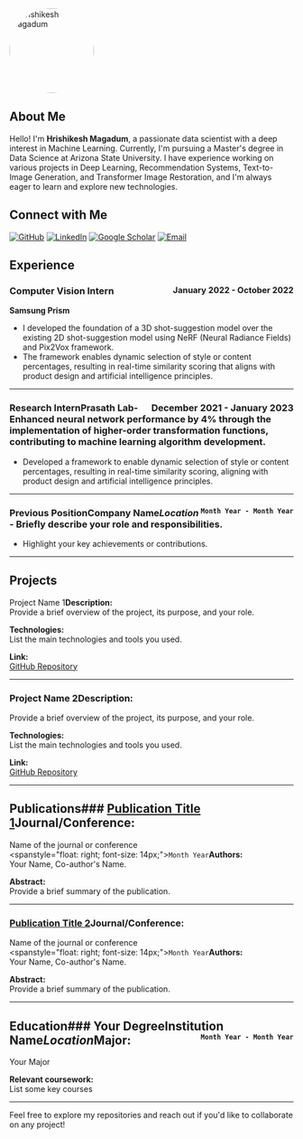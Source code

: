 
<!-- To make the image round, use HTML inside the Markdown file -->
<img src="https://github.com/user-attachments/assets/1ea7d318-934c-4b55-9cdc-1976cd8080a0" alt="Hrishikesh Magadum" style="border-radius: 50%; width: 150px; height: 150px;">

## About Me
Hello! I'm **Hrishikesh Magadum**, a passionate data scientist with a deep interest in Machine Learning. Currently, I'm pursuing a Master's degree in Data Science at Arizona State University. I have experience working on various projects in Deep Learning, Recommendation Systems, Text-to-Image Generation, and Transformer Image Restoration, and I'm always eager to learn and explore new technologies.


## Connect with Me

[![GitHub](https://img.shields.io/badge/GitHub-181717?style=for-the-badge&logo=github&logoColor=white&label=)](https://github.com/hrishikeshm12)
[![LinkedIn](https://img.shields.io/badge/LinkedIn-0077B5?style=for-the-badge&logo=linkedin&logoColor=white&label=)](https://www.linkedin.com/in/hrishikesh-magadum-323a431b3/)
[![Google Scholar](https://img.shields.io/badge/Google_Scholar-4285F4?style=for-the-badge&logo=google-scholar&logoColor=white&label=)](https://scholar.google.com/citations?user=p2Nk2JwAAAAJ&hl=en&oi=ao)
[![Email](https://img.shields.io/badge/Email-D14836?style=for-the-badge&logo=gmail&logoColor=white&label=)](mailto:hrishikeshmagadum09@gmail.com)



## Experience

### Computer Vision Intern  <span style="float: right;font-size: 0.9em;">January 2022 - October 2022</span>
**Samsung Prism**
- I developed the foundation of a 3D shot-suggestion model over the existing 2D shot-suggestion model using NeRF (Neural Radiance Fields) and Pix2Vox framework.
- The framework enables dynamic selection of style or content percentages, resulting in real-time similarity scoring that aligns with product design and artificial intelligence principles.

---

### Research Intern**Prasath Lab**<span style="float: right;">December 2021 - January 2023</span>- Enhanced neural network performance by 4% through the implementation of higher-order transformation functions, contributing to machine learning algorithm development.
- Developed a framework to enable dynamic selection of style or content percentages, resulting in real-time similarity scoring, aligning with product design and artificial intelligence principles.


---

### Previous Position**Company Name***Location*<span style="float: right; font-size: 14px;">`Month Year - Month Year`</span>- Briefly describe your role and responsibilities.
- Highlight your key achievements or contributions.

---

## Projects
Project Name 1**Description:**  
Provide a brief overview of the project, its purpose, and your role.

**Technologies:**  
List the main technologies and tools you used.

**Link:**  
[GitHub Repository](https://github.com/)

---

### Project Name 2**Description:**  
Provide a brief overview of the project, its purpose, and your role.

**Technologies:**  
List the main technologies and tools you used.

**Link:**  
[GitHub Repository](https://github.com/)

---

## Publications### [Publication Title 1](https://link.to.publication)**Journal/Conference:**  
Name of the journal or conference  
<spanstyle="float: right; font-size: 14px;">`Month Year`</span>**Authors:**  
Your Name, Co-author's Name.

**Abstract:**  
Provide a brief summary of the publication.

---

### [Publication Title 2](https://link.to.publication)**Journal/Conference:**  
Name of the journal or conference  
<spanstyle="float: right; font-size: 14px;">`Month Year`</span>**Authors:**  
Your Name, Co-author's Name.

**Abstract:**  
Provide a brief summary of the publication.

---

## Education### Your Degree**Institution Name***Location*<span style="float: right; font-size: 14px;">`Month Year - Month Year`</span>**Major:**  
Your Major

**Relevant coursework:**  
List some key courses


---

Feel free to explore my repositories and reach out if you'd like to collaborate on any project!
